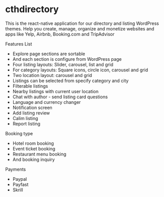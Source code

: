 # cthdirectory

This is the  react-native application for our directory and listing WordPress themes. Help you create, manage, organize and monetize websites and apps like Yelp, Airbnb, Booking.com and TripAdvisor

Features List

* Explore page sections are sortable
* And each section is configure from WordPress page
* Four listing layouts: Slider, carousel, list and grid
* For category layouts: Square icons, circle icon, carousel and grid
* Two location layout: carousel and grid
* Listings can be selected from specify category and city
* Filterable listings
* Nearby listings with current user location
* Chat with author - send listing card questions
* Language and currency changer
* Notification screen
* Add listing review
* Calim listing
* Report listing

Booking type

* Hotel room booking
* Event ticket booking
* Restaurant menu booking
* And booking inquiry

Payments

* Paypal
* Payfast
* Skrill
